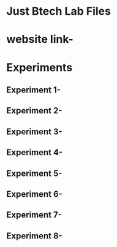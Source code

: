 # Just Btech Lab Files

# website link- 

# Experiments
## Experiment 1-
## Experiment 2-
## Experiment 3-
## Experiment 4-
## Experiment 5-
## Experiment 6-
## Experiment 7-
## Experiment 8-